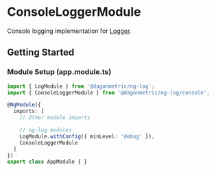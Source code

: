 # ConsoleLoggerModule

Console logging implementation for [Logger](https://github.com/DagonMetric/ng-log/blob/master/modules/ng-log/src/logger.ts).

## Getting Started

### Module Setup (app.module.ts)

```typescript
import { LogModule } from '@dagonmetric/ng-log';
import { ConsoleLoggerModule } from '@dagonmetric/ng-log/console';

@NgModule({
  imports: [
    // Other module imports

    // ng-log modules
    LogModule.withConfig({ minLevel: 'debug' }),
    ConsoleLoggerModule
  ]
})
export class AppModule { }
```
